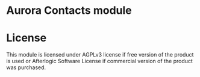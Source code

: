 # Aurora Contacts module

# License
This module is licensed under AGPLv3 license if free version of the product is used or Afterlogic Software License if commercial version of the product was purchased.
